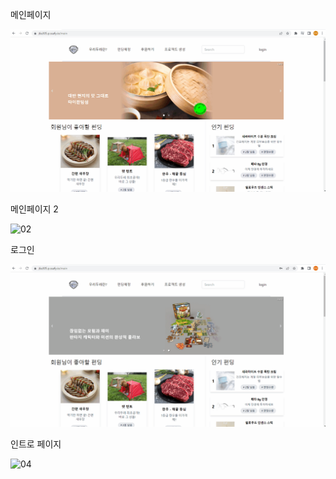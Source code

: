 메인페이지



![01](ttst.assets/01.gif)



메인페이지 2

![02](ttst.assets/02.gif)



로그인



![03](ttst.assets/03.gif)



인트로 페이지

![04](ttst.assets/04.gif)




